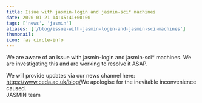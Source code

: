 ```yaml
---
title: Issue with jasmin-login and jasmin-sci* machines
date: 2020-01-21 14:45:41+00:00
tags: ['news', 'jasmin']
aliases: ['/blog/issue-with-jasmin-login-and-jasmin-sci-machines']
thumbnail: 
icon: fas circle-info
---
```


We are aware of an issue with jasmin-login and jasmin-sci\* machines. We are investigating this and are working to resolve it ASAP.  
  
We will provide updates via our news channel here: <https://www.ceda.ac.uk/blog/>We apologise for the inevitable inconvenience caused.  
JASMIN team


